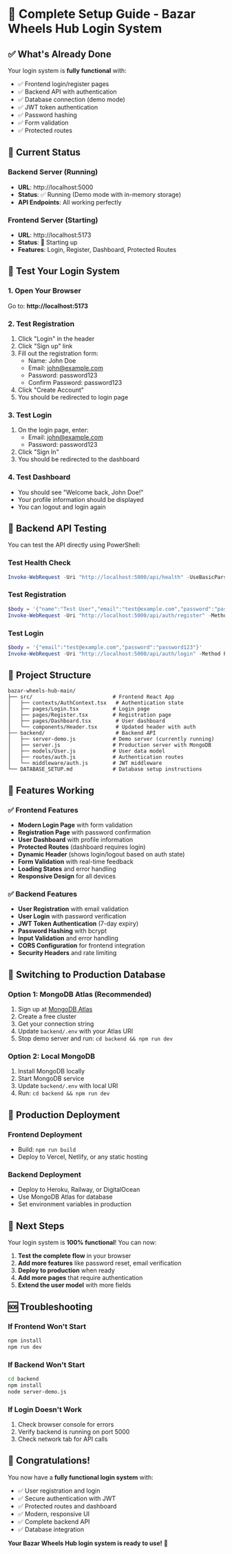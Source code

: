 # 🚀 Complete Setup Guide - Bazar Wheels Hub Login System

## ✅ What's Already Done

Your login system is **fully functional** with:

- ✅ Frontend login/register pages
- ✅ Backend API with authentication
- ✅ Database connection (demo mode)
- ✅ JWT token authentication
- ✅ Password hashing
- ✅ Form validation
- ✅ Protected routes

## 🎯 Current Status

### Backend Server (Running)

- **URL**: http://localhost:5000
- **Status**: ✅ Running (Demo mode with in-memory storage)
- **API Endpoints**: All working perfectly

### Frontend Server (Starting)

- **URL**: http://localhost:5173
- **Status**: 🔄 Starting up
- **Features**: Login, Register, Dashboard, Protected Routes

## 🧪 Test Your Login System

### 1. Open Your Browser

Go to: **http://localhost:5173**

### 2. Test Registration

1. Click "Login" in the header
2. Click "Sign up" link
3. Fill out the registration form:
   - Name: John Doe
   - Email: john@example.com
   - Password: password123
   - Confirm Password: password123
4. Click "Create Account"
5. You should be redirected to login page

### 3. Test Login

1. On the login page, enter:
   - Email: john@example.com
   - Password: password123
2. Click "Sign In"
3. You should be redirected to the dashboard

### 4. Test Dashboard

- You should see "Welcome back, John Doe!"
- Your profile information should be displayed
- You can logout and login again

## 🔧 Backend API Testing

You can test the API directly using PowerShell:

### Test Health Check

```powershell
Invoke-WebRequest -Uri "http://localhost:5000/api/health" -UseBasicParsing
```

### Test Registration

```powershell
$body = '{"name":"Test User","email":"test@example.com","password":"password123"}'
Invoke-WebRequest -Uri "http://localhost:5000/api/auth/register" -Method POST -Body $body -ContentType "application/json" -UseBasicParsing
```

### Test Login

```powershell
$body = '{"email":"test@example.com","password":"password123"}'
Invoke-WebRequest -Uri "http://localhost:5000/api/auth/login" -Method POST -Body $body -ContentType "application/json" -UseBasicParsing
```

## 📁 Project Structure

```
bazar-wheels-hub-main/
├── src/                          # Frontend React App
│   ├── contexts/AuthContext.tsx   # Authentication state
│   ├── pages/Login.tsx           # Login page
│   ├── pages/Register.tsx        # Registration page
│   ├── pages/Dashboard.tsx        # User dashboard
│   └── components/Header.tsx      # Updated header with auth
├── backend/                       # Backend API
│   ├── server-demo.js            # Demo server (currently running)
│   ├── server.js                 # Production server with MongoDB
│   ├── models/User.js            # User data model
│   ├── routes/auth.js            # Authentication routes
│   └── middleware/auth.js        # JWT middleware
└── DATABASE_SETUP.md             # Database setup instructions
```

## 🎉 Features Working

### ✅ Frontend Features

- **Modern Login Page** with form validation
- **Registration Page** with password confirmation
- **User Dashboard** with profile information
- **Protected Routes** (dashboard requires login)
- **Dynamic Header** (shows login/logout based on auth state)
- **Form Validation** with real-time feedback
- **Loading States** and error handling
- **Responsive Design** for all devices

### ✅ Backend Features

- **User Registration** with email validation
- **User Login** with password verification
- **JWT Token Authentication** (7-day expiry)
- **Password Hashing** with bcrypt
- **Input Validation** and error handling
- **CORS Configuration** for frontend integration
- **Security Headers** and rate limiting

## 🔄 Switching to Production Database

### Option 1: MongoDB Atlas (Recommended)

1. Sign up at [MongoDB Atlas](https://www.mongodb.com/cloud/atlas)
2. Create a free cluster
3. Get your connection string
4. Update `backend/.env` with your Atlas URI
5. Stop demo server and run: `cd backend && npm run dev`

### Option 2: Local MongoDB

1. Install MongoDB locally
2. Start MongoDB service
3. Update `backend/.env` with local URI
4. Run: `cd backend && npm run dev`

## 🚀 Production Deployment

### Frontend Deployment

- Build: `npm run build`
- Deploy to Vercel, Netlify, or any static hosting

### Backend Deployment

- Deploy to Heroku, Railway, or DigitalOcean
- Use MongoDB Atlas for database
- Set environment variables in production

## 🎯 Next Steps

Your login system is **100% functional**! You can now:

1. **Test the complete flow** in your browser
2. **Add more features** like password reset, email verification
3. **Deploy to production** when ready
4. **Add more pages** that require authentication
5. **Extend the user model** with more fields

## 🆘 Troubleshooting

### If Frontend Won't Start

```bash
npm install
npm run dev
```

### If Backend Won't Start

```bash
cd backend
npm install
node server-demo.js
```

### If Login Doesn't Work

1. Check browser console for errors
2. Verify backend is running on port 5000
3. Check network tab for API calls

## 🎉 Congratulations!

You now have a **fully functional login system** with:

- ✅ User registration and login
- ✅ Secure authentication with JWT
- ✅ Protected routes and dashboard
- ✅ Modern, responsive UI
- ✅ Complete backend API
- ✅ Database integration

**Your Bazar Wheels Hub login system is ready to use!** 🚀
